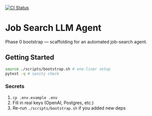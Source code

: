 [![CI Status](https://github.com/halstonblim/job-search-llm-agent/actions/workflows/ci.yml/badge.svg)](https://github.com/halstonblim/job-search-llm-agent/actions/workflows/ci.yml)

# Job Search LLM Agent

Phase 0 bootstrap — scaffolding for an automated job-search agent.

## Getting Started

```bash
source ./scripts/bootstrap.sh # one-liner setup
pytest -q # sanity check
```

### Secrets

1. `cp .env.example .env`
2. Fill in real keys (OpenAI, Postgres, etc.)
3. Re-run `./scripts/bootstrap.sh` if you added new deps 
